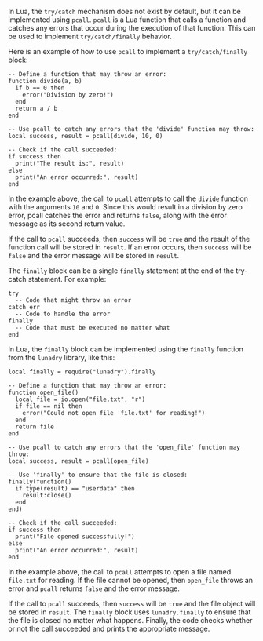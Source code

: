 In Lua, the `try/catch` mechanism does not exist by default, but it can be implemented using `pcall`. `pcall` is a Lua function that calls a function and catches any errors that occur during the execution of that function. This can be used to implement `try/catch/finally` behavior.

Here is an example of how to use `pcall` to implement a `try/catch/finally` block:

```
-- Define a function that may throw an error:
function divide(a, b)
  if b == 0 then
    error("Division by zero!")
  end
  return a / b
end

-- Use pcall to catch any errors that the 'divide' function may throw:
local success, result = pcall(divide, 10, 0)

-- Check if the call succeeded:
if success then
  print("The result is:", result)
else
  print("An error occurred:", result)
end
```

In the example above, the call to `pcall` attempts to call the `divide` function with the arguments `10` and `0`. Since this would result in a division by zero error, pcall catches the error and returns `false`, along with the error message as its second return value.

If the call to `pcall` succeeds, then `success` will be `true` and the result of the function call will be stored in `result`. If an error occurs, then `success` will be `false` and the error message will be stored in `result`.

The `finally` block can be a single `finally` statement at the end of the try-catch statement. For example:

```
try
  -- Code that might throw an error
catch err
  -- Code to handle the error
finally
  -- Code that must be executed no matter what
end
```

In Lua, the `finally` block can be implemented using the `finally` function from the `lunadry` library, like this:

```
local finally = require("lunadry").finally

-- Define a function that may throw an error:
function open_file()
  local file = io.open("file.txt", "r")
  if file == nil then
    error("Could not open file 'file.txt' for reading!")
  end
  return file
end

-- Use pcall to catch any errors that the 'open_file' function may throw:
local success, result = pcall(open_file)

-- Use 'finally' to ensure that the file is closed:
finally(function()
  if type(result) == "userdata" then
    result:close()
  end
end)

-- Check if the call succeeded:
if success then
  print("File opened successfully!")
else
  print("An error occurred:", result)
end
```

In the example above, the call to `pcall` attempts to open a file named `file.txt` for reading. If the file cannot be opened, then `open_file` throws an error and `pcall` returns `false` and the error message.

If the call to `pcall` succeeds, then `success` will be `true` and the file object will be stored in `result`. The `finally` block uses `lunadry.finally` to ensure that the file is closed no matter what happens. Finally, the code checks whether or not the call succeeded and prints the appropriate message.